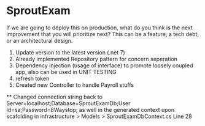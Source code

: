 # SproutExam

If we are going to deploy this on production, what do you think is the next
improvement that you will prioritize next? This can be a feature, a tech debt, or
an architectural design.

1. Update version to the latest version (.net 7)
2. Already implemented Repository pattern for concern seperation
3. Dependency injection (usage of interface) to promote loosely coupled app, also can be used in UNIT TESTING
4. refresh token
5. Created new Controller to handle Payroll stuffs


** Changed connection string back to Server=localhost;Database=SproutExamDb;User Id=sa;Password=8Waystop;
as well in the generated context upon scafolding in infrastructure > Models > SproutExamDbContext.cs Line 28
